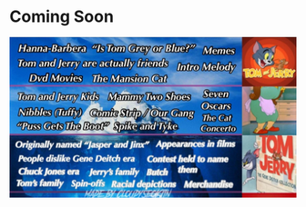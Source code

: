 <h1>Coming Soon</h1>
<a href="https://www.reddit.com/r/IcebergCharts/comments/opi4to/tom_and_jerry_iceberg"><img src="images/TomandJerry.jpg" class="center" target="_blank"></a>
